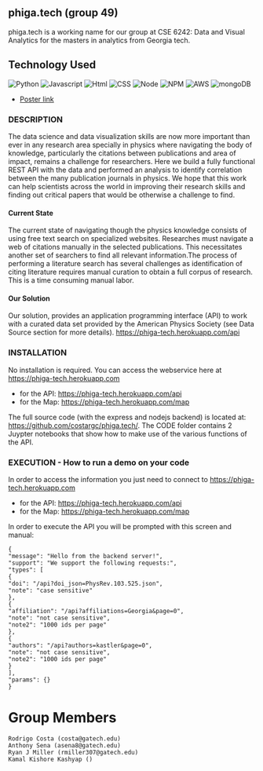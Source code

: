 ## phiga.tech (group 49)
phiga.tech is a working name for our group at CSE 6242: Data and Visual Analytics for the masters in analytics from Georgia tech.

## Technology Used
![Python](https://img.shields.io/badge/Phyton-code-blue.svg)
![Javascript](https://img.shields.io/badge/Javascript-code-blue.svg)
![Html](https://img.shields.io/badge/HTML-language-blue.svg)
![CSS](https://img.shields.io/badge/CSS-language-blue.svg)
![Node](https://img.shields.io/badge/Node.js-server-red.svg)
![NPM](https://img.shields.io/badge/npm-package%20manager-red.svg)
![AWS](https://img.shields.io/badge/AWS-host-green.svg)
![mongoDB](https://img.shields.io/badge/mongoDB-database-yellow.svg)

- [Poster link](https://github.com/costargc/phiga.tech/blob/main/Submission/DOC/team49poster.pdf)

### DESCRIPTION
The data science and data visualization skills are now more important than ever in any research area specially in physics where navigating the body of knowledge, particularly the citations between publications and area of impact, remains a challenge for researchers. 
Here we build a fully functional REST API with the data and performed an analysis to identify correlation between the many publication journals in physics.  We hope that this work can help scientists across the world in improving their research skills and finding out critical papers that would be otherwise a challenge to find.

#### Current State
The current state of navigating though the physics knowledge consists of using free text search on specialized websites.
Researches must navigate a web of citations manually in the selected publications. This necessitates another set of searchers to find all relevant information. ​The process of performing a literature search has several challenges as identification of citing literature requires manual curation to obtain a full corpus of research. This is a time consuming manual labor.

#### Our Solution
Our solution, provides an application programming interface (API) to work with a curated data set provided by the American Physics Society (see Data Source section for more details). 
https://phiga-tech.herokuapp.com/api

### INSTALLATION
No installation is required. You can access the webservice here at https://phiga-tech.herokuapp.com
* for the API: https://phiga-tech.herokuapp.com/api
* for the Map: https://phiga-tech.herokuapp.com/map

The full source code (with the express and nodejs backend) is located at: https://github.com/costargc/phiga.tech/. The CODE folder contains 2 Juypter notebooks that show how to make use of the various functions of the API. 


### EXECUTION - How to run a demo on your code
In order to access the information you just need to connect to https://phiga-tech.herokuapp.com
* for the API: https://phiga-tech.herokuapp.com/api
* for the Map: https://phiga-tech.herokuapp.com/map

In order to execute the API you will be prompted with this screen and manual:
```
{
"message": "Hello from the backend server!",
"support": "We support the following requests:",
"types": [
{
"doi": "/api?doi_json=PhysRev.103.525.json",
"note": "case sensitive"
},
{
"affiliation": "/api?affiliations=Georgia&page=0",
"note": "not case sensitive",
"note2": "1000 ids per page"
},
{
"authors": "/api?authors=kastler&page=0",
"note": "not case sensitive",
"note2": "1000 ids per page"
}
],
"params": {}
}
```


# Group Members
    Rodrigo Costa (costa@gatech.edu)
    Anthony Sena (asena8@gatech.edu)
    Ryan J Miller (rmiller307@gatech.edu)
    Kamal Kishore Kashyap ()
